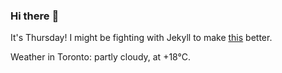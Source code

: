 ### Hi there :wave:

It's Thursday! I might be fighting with Jekyll to make [this](https://swissclubtoronto.ca) better.

Weather in Toronto: partly cloudy, at +18°C.
